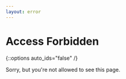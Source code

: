 ```yaml
---
layout: error
---
```

# Access Forbidden
{::options auto_ids="false" /}

Sorry, but you're not allowed to see this page.
